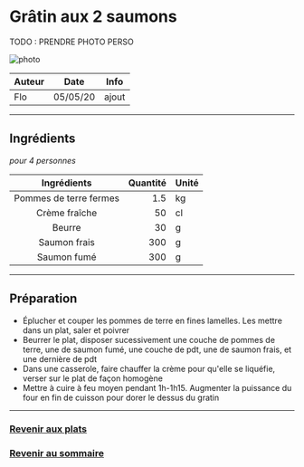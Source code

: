 # Grâtin aux 2 saumons

TODO : PRENDRE PHOTO PERSO

![photo](photos/gratin_deux_saumons.jpg)

| Auteur         | Date           | Info  |
| -------------- |:--------------:| ----- |
| Flo            | 05/05/20       | ajout |

___

## Ingrédients

*pour 4 personnes*

| Ingrédients             | Quantité     | Unité
|:-----------------------:|-------------:|-------
| Pommes de terre fermes  |          1.5 | kg
| Crème fraîche           |           50 | cl
| Beurre                  |           30 | g
| Saumon frais            |          300 | g
| Saumon fumé             |          300 | g

___

## Préparation

* Éplucher et couper les pommes de terre en fines lamelles. Les mettre dans un plat, saler et poivrer
* Beurrer le plat, disposer sucessivement une couche de pommes de terre, une de saumon fumé, une couche de pdt, une de saumon frais, et une dernière de pdt
* Dans une casserole, faire chauffer la crème pour qu'elle se liquéfie, verser sur le plat de façon homogène
* Mettre à cuire à feu moyen pendant 1h-1h15. Augmenter la puissance du four en fin de cuisson pour dorer le dessus du gratin

___

### [Revenir aux plats](https://github.com/fookinhell/TopChefCrew-Recipes/wiki/Plats)

### [Revenir au sommaire](https://github.com/fookinhell/TopChefCrew-Recipes/wiki)
